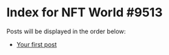 # Index for NFT World #9513
Posts will be displayed in the order below:

- [Your first post](./001-first.md)

